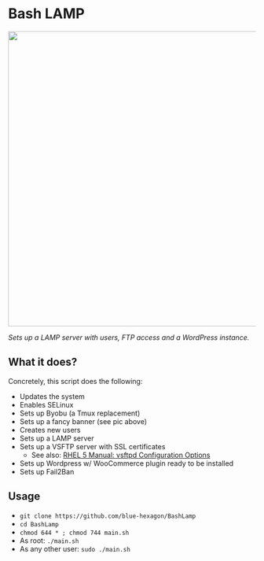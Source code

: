 # Bash LAMP
<img src="https://user-images.githubusercontent.com/26361520/201491021-d1277740-83cb-4e04-86b8-99703b62565c.png" width="600" />

*Sets up a LAMP server with users, FTP access and a WordPress instance.*

## What it does?
Concretely, this script does the following:
- Updates the system
- Enables SELinux
- Sets up Byobu (a Tmux replacement)
- Sets up a fancy banner (see pic above)
- Creates new users
- Sets up a LAMP server
- Sets up a VSFTP server with SSL certificates
  - See also: [RHEL 5 Manual: vsftpd Configuration Options](https://web.mit.edu/rhel-doc/5/RHEL-5-manual/Deployment_Guide-en-US/s1-ftp-vsftpd-conf.html)
- Sets up Wordpress w/ WooCommerce plugin ready to be installed
- Sets up Fail2Ban

## Usage
- `git clone https://github.com/blue-hexagon/BashLamp`
- `cd BashLamp`
- `chmod 644 * ; chmod 744 main.sh`
- As root: `./main.sh`
- As any other user: `sudo ./main.sh`

